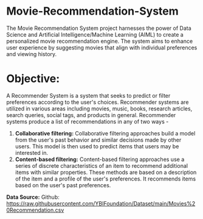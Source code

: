 # Movie-Recommendation-System
The Movie Recommendation System project harnesses the power of Data Science and Artificial Intelligence/Machine Learning (AIML) to create a personalized movie recommendation engine. The system aims to enhance user experience by suggesting movies that align with individual preferences and viewing history.

# Objective:
A Recommender System is a system that seeks to predict or filter preferences according to the user's choices. Recommender systems are utilized in various areas including movies, music, books, research articles, search queries, social tags, and products in general. Recommender systems produce a list of recommendations in any of two ways -
1. **Collaborative filtering:** Collaborative filtering approaches build a model from the user's past behavior and similar decisions made by other users. This model is then used to predict items that users may be interested in.
2. **Content-based filtering:** Content-based filtering approaches use a series of discrete characteristics of an item to recommend additional items with similar properties. These methods are based on a description of the item and a profile of the user's preferences. It recommends items based on the user's past preferences.

**Data Source:**
Github: https://raw.githubusercontent.com/YBIFoundation/Dataset/main/Movies%20Recommendation.csv
